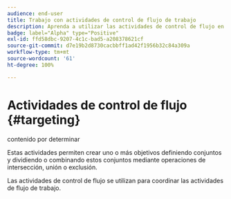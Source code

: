 ```yaml
---
audience: end-user
title: Trabajo con actividades de control de flujo de trabajo
description: Aprenda a utilizar las actividades de control de flujo en los flujos de trabajo de la web de Adobe Campaign
badge: label="Alpha" type="Positive"
exl-id: ffd58dbc-9207-4c1c-bad5-a208378621cf
source-git-commit: d7e19b2d8730cacbbff1ad42f1956b32c84a309a
workflow-type: tm+mt
source-wordcount: '61'
ht-degree: 100%

---
```


# Actividades de control de flujo {#targeting}

contenido por determinar

<!--à reformuler-->Estas actividades permiten crear uno o más objetivos definiendo conjuntos y dividiendo o combinando estos conjuntos mediante operaciones de intersección, unión o exclusión.

Las actividades de control de flujo se utilizan para coordinar las actividades de flujo de trabajo.

